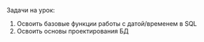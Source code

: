Задачи на урок:
1. Освоить базовые функции работы с датой/временем в SQL
2. Освоить основы проектирования БД

